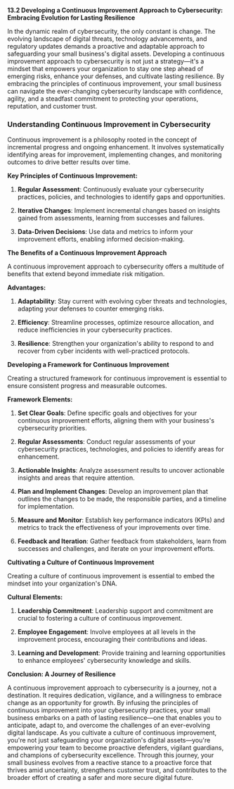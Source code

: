 **13.2 Developing a Continuous Improvement Approach to Cybersecurity: Embracing Evolution for Lasting Resilience**

In the dynamic realm of cybersecurity, the only constant is change. The evolving landscape of digital threats, technology advancements, and regulatory updates demands a proactive and adaptable approach to safeguarding your small business's digital assets. Developing a continuous improvement approach to cybersecurity is not just a strategy—it's a mindset that empowers your organization to stay one step ahead of emerging risks, enhance your defenses, and cultivate lasting resilience. By embracing the principles of continuous improvement, your small business can navigate the ever-changing cybersecurity landscape with confidence, agility, and a steadfast commitment to protecting your operations, reputation, and customer trust.

### **Understanding Continuous Improvement in Cybersecurity**

Continuous improvement is a philosophy rooted in the concept of incremental progress and ongoing enhancement. It involves systematically identifying areas for improvement, implementing changes, and monitoring outcomes to drive better results over time.

**Key Principles of Continuous Improvement:**

1. **Regular Assessment**: Continuously evaluate your cybersecurity practices, policies, and technologies to identify gaps and opportunities.

2. **Iterative Changes**: Implement incremental changes based on insights gained from assessments, learning from successes and failures.

3. **Data-Driven Decisions**: Use data and metrics to inform your improvement efforts, enabling informed decision-making.

**The Benefits of a Continuous Improvement Approach**

A continuous improvement approach to cybersecurity offers a multitude of benefits that extend beyond immediate risk mitigation.

**Advantages:**

1. **Adaptability**: Stay current with evolving cyber threats and technologies, adapting your defenses to counter emerging risks.

2. **Efficiency**: Streamline processes, optimize resource allocation, and reduce inefficiencies in your cybersecurity practices.

3. **Resilience**: Strengthen your organization's ability to respond to and recover from cyber incidents with well-practiced protocols.

**Developing a Framework for Continuous Improvement**

Creating a structured framework for continuous improvement is essential to ensure consistent progress and measurable outcomes.

**Framework Elements:**

1. **Set Clear Goals**: Define specific goals and objectives for your continuous improvement efforts, aligning them with your business's cybersecurity priorities.

2. **Regular Assessments**: Conduct regular assessments of your cybersecurity practices, technologies, and policies to identify areas for enhancement.

3. **Actionable Insights**: Analyze assessment results to uncover actionable insights and areas that require attention.

4. **Plan and Implement Changes**: Develop an improvement plan that outlines the changes to be made, the responsible parties, and a timeline for implementation.

5. **Measure and Monitor**: Establish key performance indicators (KPIs) and metrics to track the effectiveness of your improvements over time.

6. **Feedback and Iteration**: Gather feedback from stakeholders, learn from successes and challenges, and iterate on your improvement efforts.

**Cultivating a Culture of Continuous Improvement**

Creating a culture of continuous improvement is essential to embed the mindset into your organization's DNA.

**Cultural Elements:**

1. **Leadership Commitment**: Leadership support and commitment are crucial to fostering a culture of continuous improvement.

2. **Employee Engagement**: Involve employees at all levels in the improvement process, encouraging their contributions and ideas.

3. **Learning and Development**: Provide training and learning opportunities to enhance employees' cybersecurity knowledge and skills.

**Conclusion: A Journey of Resilience**

A continuous improvement approach to cybersecurity is a journey, not a destination. It requires dedication, vigilance, and a willingness to embrace change as an opportunity for growth. By infusing the principles of continuous improvement into your cybersecurity practices, your small business embarks on a path of lasting resilience—one that enables you to anticipate, adapt to, and overcome the challenges of an ever-evolving digital landscape. As you cultivate a culture of continuous improvement, you're not just safeguarding your organization's digital assets—you're empowering your team to become proactive defenders, vigilant guardians, and champions of cybersecurity excellence. Through this journey, your small business evolves from a reactive stance to a proactive force that thrives amid uncertainty, strengthens customer trust, and contributes to the broader effort of creating a safer and more secure digital future.
